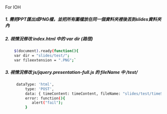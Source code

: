 For IOH

##### 1. 需把PPT匯出成PNG檔，並把所有圖檔放在同一個資料夾裡後丟到slides資料夾內
##### 2. 視情況修改 *index.html* 中的 *var dir* (路徑)
```sh
	$(document).ready(function(){
	var dir = "slides/test/";
	var fileextension = ".PNG";`
```
##### 3. 視情況修改 *js/jquery.presentation-full.js*  的  *fileName* 中 */test/* 
```sh
	 dataType: 'html',
         type: 'POST',
         data: { timeContent: timeContent, fileName: "slides/test/timeStamp.txt"},
         error: function(){
         	alert("fail");
         }
```
